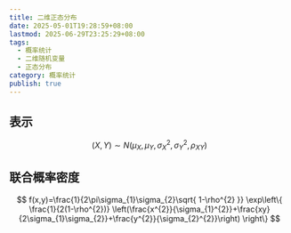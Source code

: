 ```yaml
---
title: 二维正态分布
date: 2025-05-01T19:28:59+08:00
lastmod: 2025-06-29T23:25:29+08:00
tags:
  - 概率统计
  - 二维随机变量
  - 正态分布
category: 概率统计
publish: true
---
```


## 表示

$$
(X,Y) \sim N(\mu_{X}, \mu_{Y}, \sigma^{2}_{X},\sigma^{2}_{Y}, \rho_{XY})
$$

## 联合概率密度

$$
f(x,y)=\frac{1}{2\pi\sigma_{1}\sigma_{2}\sqrt{ 1-\rho^{2} }} \exp\left\{ \frac{1}{2(1-\rho^{2})} \left(\frac{x^{2}}{\sigma_{1}^{2}}+\frac{xy}{2\sigma_{1}\sigma_{2}}+\frac{y^{2}}{\sigma_{2}^{2}}\right) \right\}
$$
